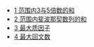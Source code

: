 - [1 范围内3与5倍数的和](https://projecteuler.net/problem=1)
- [2 范围内斐波那契数列的和](https://projecteuler.net/problem=2)
- [3 最大质因子](https://projecteuler.net/problem=3)
- [4 最大回文数](https://projecteuler.net/problem=4)